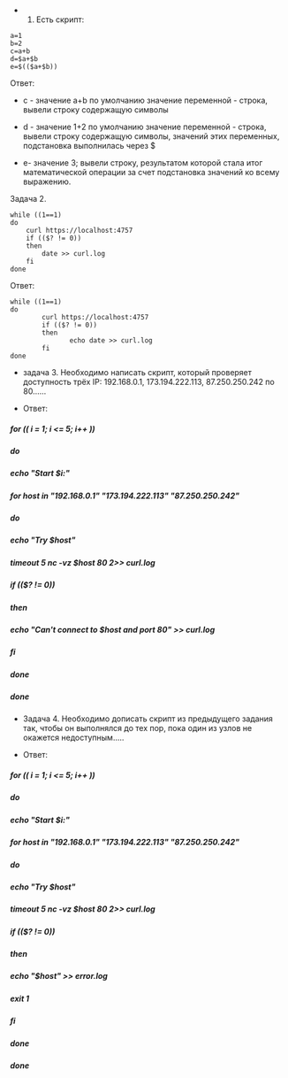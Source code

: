 * 1. Есть скрипт:

``` 
a=1
b=2
c=a+b
d=$a+$b
e=$(($a+$b)) 
```

Ответ: 
+ с - значение a+b по умолчанию значение переменной - строка, вывели строку содержащую символы

+ d - значение 1+2 по умолчанию значение переменной - строка, вывели строку содержащую символы, значений этих переменных, подстановка выполнилась через $

+ е- значение 3; вывели строку, результатом которой стала итог математической операции за счет подстановка значений ко всему выражению.

Задача 2.

```
while ((1==1)
do
	curl https://localhost:4757
	if (($? != 0))
	then
		date >> curl.log
	fi
done 
```

Ответ: 

```
while ((1==1)
do
        curl https://localhost:4757
        if (($? != 0))
        then
               echo date >> curl.log
        fi
done 
```


* задача 3. Необходимо написать скрипт, который проверяет доступность трёх IP: 192.168.0.1, 173.194.222.113, 87.250.250.242 по 80......

* Ответ:
##### for (( i = 1; i <= 5; i++ ))
##### do
#####	echo "Start $i:"
##### for host in "192.168.0.1" "173.194.222.113" "87.250.250.242"
##### do
#####	echo "Try $host"
#####	timeout 5 nc -vz $host 80 2>> curl.log
#####	if (($? != 0))
#####	then
#####		echo "Can't connect to $host and port 80" >> curl.log
#####	fi
##### done
##### done

* Задача 4. Необходимо дописать скрипт из предыдущего задания так, чтобы он выполнялся до тех пор, пока один из узлов не окажется недоступным.....

* Ответ: 
##### for (( i = 1; i <= 5; i++ ))
##### do
#####	echo "Start $i:"
##### for host in "192.168.0.1" "173.194.222.113" "87.250.250.242"
##### do
#####	echo "Try $host"
#####	timeout 5 nc -vz $host 80 2>> curl.log
#####	if (($? != 0))
#####	then
#####		echo "$host" >> error.log
#####		exit 1
#####	fi
##### done
##### done



